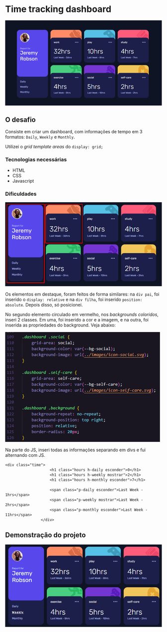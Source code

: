 # Time tracking dashboard

![Desafio pronto](./src/images/image-readme.png)

## O desafio

Consiste em criar um dashboard, com informações de tempo em 3 formatos: `Daily`, `Weekly` e `Monthly`.

Utilizei o *grid template areas* do `display: grid;`

### Tecnologias necessárias

- HTML
- CSS
- Javascript

### Dificuldades

![Destaque da parte mais complicada de concluir](./src/images/image1-readme.png)

Os elementos em destaque, foram feitos de forma similares: na `div pai`, foi inserido o `display: relative` e na `div filha`, foi inserido `position: absolute`. Depois disso, só posicionei. 

No segundo elemento circulado em vermelho, nos *backgrounds coloridos*, inseri 2 classes. Em uma, foi inserido a cor e a imagem, e na outra, foi inserida as propriedades do background. Veja abaixo:

![propriedades css](./src/images/img-readme.png)

Na parte do JS, inseri todas as informações separando em divs e fui alternando com JS.

```
<div class="time">
                    <h1 class="hours h-daily esconder">0</h1>
                    <h1 class="hours h-weekly mostrar">2</h1>
                    <h1 class="hours h-monthly esconder">7</h1>

                    <span class="p-daily esconder">Last Week - 1hrs</span>
                    <span class="p-weekly mostrar">Last Week - 2hrs</span>
                    <span class="p-monthly esconder">Last Week - 11hrs</span>
                </div>
```


## Demonstração do projeto

![demostracao do projeto](./src/images/demonstracao-projeto.gif)